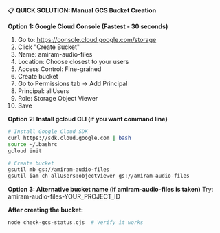 📋 **QUICK SOLUTION: Manual GCS Bucket Creation**

**Option 1: Google Cloud Console (Fastest - 30 seconds)**
1. Go to: https://console.cloud.google.com/storage
2. Click "Create Bucket"
3. Name: amiram-audio-files
4. Location: Choose closest to your users
5. Access Control: Fine-grained
6. Create bucket
7. Go to Permissions tab → Add Principal
8. Principal: allUsers
9. Role: Storage Object Viewer
10. Save

**Option 2: Install gcloud CLI (if you want command line)**
```bash
# Install Google Cloud SDK
curl https://sdk.cloud.google.com | bash
source ~/.bashrc
gcloud init

# Create bucket
gsutil mb gs://amiram-audio-files
gsutil iam ch allUsers:objectViewer gs://amiram-audio-files
```

**Option 3: Alternative bucket name (if amiram-audio-files is taken)**
Try: amiram-audio-files-YOUR_PROJECT_ID

**After creating the bucket:**
```bash
node check-gcs-status.cjs  # Verify it works
```
